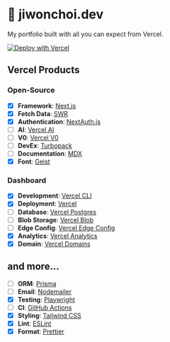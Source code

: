# 🚧 jiwonchoi.dev

My portfolio built with all you can expect from Vercel.

[![Deploy with Vercel](https://vercel.com/button)](https://vercel.com/new/clone?repository-url=https%3A%2F%2Fgithub.com%2Fdevjiwonchoi%2Fjiwonchoi.dev)

## Vercel Products

### Open-Source

- [x] **Framework**: [Next.js](https://nextjs.org)
- [x] **Fetch Data**: [SWR](https://swr.vercel.app)
- [x] **Authentication**: [NextAuth.js](https://next-auth.js.org)
- [ ] **AI**: [Vercel AI](https://vercel.com/ai)
- [ ] **V0**: [Vercel V0](https://v0.dev)
- [ ] **DevEx**: [Turbopack](https://turbo.build/pack/docs)
- [ ] **Documentation**: [MDX](https://mdxjs.com)
- [x] **Font**: [Geist](https://vercel.com/font)

### Dashboard

- [x] **Development**: [Vercel CLI](https://vercel.com/cli)
- [x] **Deployment**: [Vercel](https://vercel.com)
- [ ] **Database**: [Vercel Postgres](https://vercel.com/storage/postgres)
- [ ] **Blob Storage**: [Vercel Blob](https://vercel.com/storage/blob)
- [ ] **Edge Config**: [Vercel Edge Config](https://vercel.com/storage/edge-config)
- [x] **Analytics**: [Vercel Analytics](https://vercel.com/analytics)
- [x] **Domain**: [Vercel Domains](https://vercel.com/domains)

## and more...

- [ ] **ORM**: [Prisma](https://prisma.io)
- [ ] **Email**: [Nodemailer](https://nodemailer.com)
- [x] **Testing**: [Playwright](https://playwright.dev)
- [ ] **CI**: [GitHub Actions](https://github.com/features/actions)
- [x] **Styling**: [Tailwind CSS](https://tailwindcss.com)
- [x] **Lint**: [ESLint](https://eslint.org)
- [x] **Format**: [Prettier](https://prettier.io)
